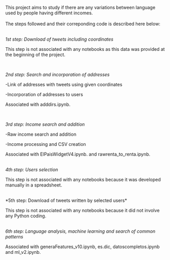 This project aims to study if there are any variations between language used by people having different incomes. <br />
 <br />
The steps followed and their correponding code is described here below:  <br />
 <br />



*1st step: Download of tweets including coordinates*

This step is not associated with any notebooks as this data was provided at the beginning of the project. <br />

 <br />

*2nd step: Search and incorporation of addresses*

-Link of addresses with tweets using given coordinates

-Incorporation of addresses to users

Associated with adddirs.ipynb. <br />


 <br />
 
*3rd step: Income search and addition*

-Raw income search and addition

-Income processing and CSV creation

Associated with ElPaisWidgetV4.ipynb. and rawrenta_to_renta.ipynb. <br />
 <br />


*4th step: Users selection*

This step is not associated with any notebooks because it was developed manually in a spreadsheet. <br />

 <br />
*5th step: Download of tweets written by selected users*

This step is not associated with any notebooks because it did not involve any Python coding. <br />
 <br />

*6th step: Language analysis, machine learning and search of common patterns*

Associated with generaFeatures_v10.ipynb, es.dic, datoscompletos.ipynb and ml_v2.ipynb.
